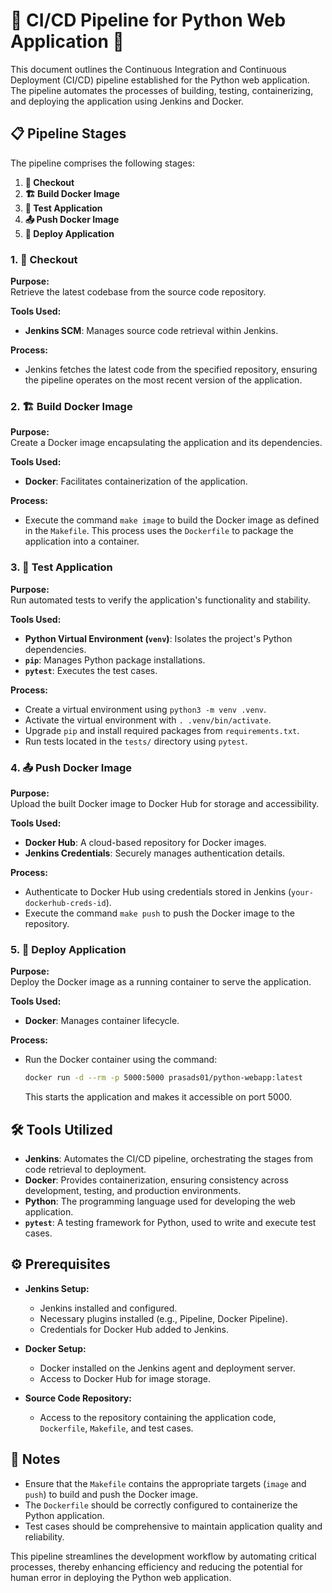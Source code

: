 # 🚀 CI/CD Pipeline for Python Web Application 🐍

This document outlines the Continuous Integration and Continuous Deployment (CI/CD) pipeline established for the Python web application. The pipeline automates the processes of building, testing, containerizing, and deploying the application using Jenkins and Docker.

## 📋 Pipeline Stages

The pipeline comprises the following stages:

1. **🔄 Checkout**
2. **🏗️ Build Docker Image**
3. **🧪 Test Application**
4. **📤 Push Docker Image**
5. **🚀 Deploy Application**

### 1. 🔄 Checkout

**Purpose:**  
Retrieve the latest codebase from the source code repository.

**Tools Used:**
- **Jenkins SCM**: Manages source code retrieval within Jenkins.

**Process:**
- Jenkins fetches the latest code from the specified repository, ensuring the pipeline operates on the most recent version of the application.

### 2. 🏗️ Build Docker Image

**Purpose:**  
Create a Docker image encapsulating the application and its dependencies.

**Tools Used:**
- **Docker**: Facilitates containerization of the application.

**Process:**
- Execute the command `make image` to build the Docker image as defined in the `Makefile`. This process uses the `Dockerfile` to package the application into a container.

### 3. 🧪 Test Application

**Purpose:**  
Run automated tests to verify the application's functionality and stability.

**Tools Used:**
- **Python Virtual Environment (`venv`)**: Isolates the project's Python dependencies.
- **`pip`**: Manages Python package installations.
- **`pytest`**: Executes the test cases.

**Process:**
- Create a virtual environment using `python3 -m venv .venv`.
- Activate the virtual environment with `. .venv/bin/activate`.
- Upgrade `pip` and install required packages from `requirements.txt`.
- Run tests located in the `tests/` directory using `pytest`.

### 4. 📤 Push Docker Image

**Purpose:**  
Upload the built Docker image to Docker Hub for storage and accessibility.

**Tools Used:**
- **Docker Hub**: A cloud-based repository for Docker images.
- **Jenkins Credentials**: Securely manages authentication details.

**Process:**
- Authenticate to Docker Hub using credentials stored in Jenkins (`your-dockerhub-creds-id`).
- Execute the command `make push` to push the Docker image to the repository.

### 5. 🚀 Deploy Application

**Purpose:**  
Deploy the Docker image as a running container to serve the application.

**Tools Used:**
- **Docker**: Manages container lifecycle.

**Process:**
- Run the Docker container using the command:
  ```bash
  docker run -d --rm -p 5000:5000 prasads01/python-webapp:latest
  ```
  This starts the application and makes it accessible on port 5000.

## 🛠️ Tools Utilized

- **Jenkins**: Automates the CI/CD pipeline, orchestrating the stages from code retrieval to deployment.
- **Docker**: Provides containerization, ensuring consistency across development, testing, and production environments.
- **Python**: The programming language used for developing the web application.
- **`pytest`**: A testing framework for Python, used to write and execute test cases.

## ⚙️ Prerequisites

- **Jenkins Setup:**
  - Jenkins installed and configured.
  - Necessary plugins installed (e.g., Pipeline, Docker Pipeline).
  - Credentials for Docker Hub added to Jenkins.

- **Docker Setup:**
  - Docker installed on the Jenkins agent and deployment server.
  - Access to Docker Hub for image storage.

- **Source Code Repository:**
  - Access to the repository containing the application code, `Dockerfile`, `Makefile`, and test cases.

## 📝 Notes

- Ensure that the `Makefile` contains the appropriate targets (`image` and `push`) to build and push the Docker image.
- The `Dockerfile` should be correctly configured to containerize the Python application.
- Test cases should be comprehensive to maintain application quality and reliability.

This pipeline streamlines the development workflow by automating critical processes, thereby enhancing efficiency and reducing the potential for human error in deploying the Python web application.
```

